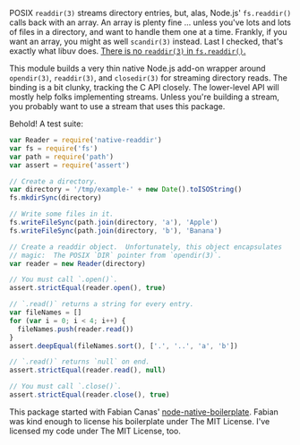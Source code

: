 POSIX `readdir(3)` streams directory entries, but, alas, Node.js' `fs.readdir()` calls back with an array.  An array is plenty fine ... unless you've lots and lots of files in a directory, and want to handle them one at a time.  Frankly, if you want an array, you might as well `scandir(3)` instead.  Last I checked, that's exactly what libuv does.  [There is no `readdir(3)` in `fs.readdir()`.][no-readdir]

[no-readdir]: https://github.com/libuv/libuv/blob/b12624c13693c4d29ca84b3556eadc9e9c0936a4/docs/src/migration_010_100.rst#uv_fs_readdir-rename-and-api-change

This module builds a very thin native Node.js add-on wrapper around `opendir(3)`, `readdir(3)`, and `closedir(3)` for streaming directory reads.  The binding is a bit clunky, tracking the C API closely. The lower-level API will mostly help folks implementing streams.  Unless you're building a stream, you probably want to use a stream that uses this package.

Behold!  A test suite:

```javascript
var Reader = require('native-readdir')
var fs = require('fs')
var path = require('path')
var assert = require('assert')

// Create a directory.
var directory = '/tmp/example-' + new Date().toISOString()
fs.mkdirSync(directory)

// Write some files in it.
fs.writeFileSync(path.join(directory, 'a'), 'Apple')
fs.writeFileSync(path.join(directory, 'b'), 'Banana')

// Create a readdir object.  Unfortunately, this object encapsulates
// magic:  The POSIX `DIR` pointer from `opendir(3)`.
var reader = new Reader(directory)

// You must call `.open()`.
assert.strictEqual(reader.open(), true)

// `.read()` returns a string for every entry.
var fileNames = []
for (var i = 0; i < 4; i++) {
  fileNames.push(reader.read())
}
assert.deepEqual(fileNames.sort(), ['.', '..', 'a', 'b'])

// `.read()` returns `null` on end.
assert.strictEqual(reader.read(), null)

// You must call `.close()`.
assert.strictEqual(reader.close(), true)
```

This package started with Fabian Canas' [node-native-boilerplate]. Fabian was kind enough to license his boilerplate under The MIT License.  I've licensed my code under The MIT License, too.

[node-native-boilerplate]: https://github.com/fcanas/node-native-boilerplate
